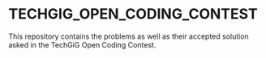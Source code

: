 # TECHGIG_OPEN_CODING_CONTEST
This repository contains the problems as well as their accepted solution asked in the TechGiG Open Coding Contest.
